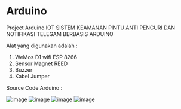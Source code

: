 # Arduino
Project Arduino
IOT SISTEM KEAMANAN PINTU ANTI PENCURI DAN
NOTIFIKASI TELEGAM BERBASIS ARDUINO

Alat yang digunakan adalah :
1. WeMos D1 wifi ESP 8266
2. Sensor Magnet REED
3. Buzzer
4. Kabel Jumper

Source Code Arduino :


![image](https://user-images.githubusercontent.com/58182442/94225630-bdb44b00-ff1f-11ea-9eef-473bd884b327.png)
![image](https://user-images.githubusercontent.com/58182442/94225664-d9b7ec80-ff1f-11ea-9fff-aa0c813bc57b.png)
![image](https://user-images.githubusercontent.com/58182442/94225710-f18f7080-ff1f-11ea-8060-5d851096ca8b.png)
![image](https://user-images.githubusercontent.com/58182442/94225725-00762300-ff20-11ea-93a6-52adca5a5bc3.png)
